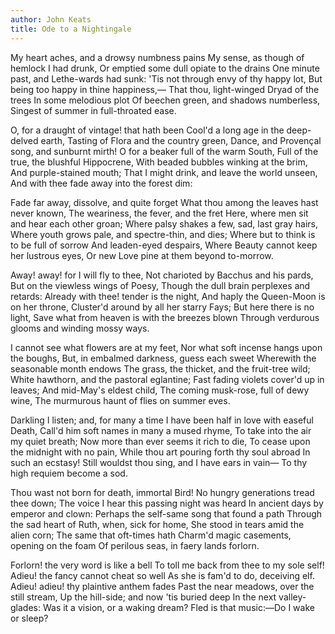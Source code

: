 ```yaml
---
author: John Keats
title: Ode to a Nightingale
---
```


My heart aches, and a drowsy numbness pains
         My sense, as though of hemlock I had drunk,
Or emptied some dull opiate to the drains
         One minute past, and Lethe-wards had sunk:
'Tis not through envy of thy happy lot,
         But being too happy in thine happiness,—
                That thou, light-winged Dryad of the trees
                        In some melodious plot
         Of beechen green, and shadows numberless,
                Singest of summer in full-throated ease.

O, for a draught of vintage! that hath been
         Cool'd a long age in the deep-delved earth,
Tasting of Flora and the country green,
         Dance, and Provençal song, and sunburnt mirth!
O for a beaker full of the warm South,
         Full of the true, the blushful Hippocrene,
                With beaded bubbles winking at the brim,
                        And purple-stained mouth;
         That I might drink, and leave the world unseen,
                And with thee fade away into the forest dim:

Fade far away, dissolve, and quite forget
         What thou among the leaves hast never known,
The weariness, the fever, and the fret
         Here, where men sit and hear each other groan;
Where palsy shakes a few, sad, last gray hairs,
         Where youth grows pale, and spectre-thin, and dies;
                Where but to think is to be full of sorrow
                        And leaden-eyed despairs,
         Where Beauty cannot keep her lustrous eyes,
                Or new Love pine at them beyond to-morrow.

Away! away! for I will fly to thee,
         Not charioted by Bacchus and his pards,
But on the viewless wings of Poesy,
         Though the dull brain perplexes and retards:
Already with thee! tender is the night,
         And haply the Queen-Moon is on her throne,
                Cluster'd around by all her starry Fays;
                        But here there is no light,
         Save what from heaven is with the breezes blown
                Through verdurous glooms and winding mossy ways.

I cannot see what flowers are at my feet,
         Nor what soft incense hangs upon the boughs,
But, in embalmed darkness, guess each sweet
         Wherewith the seasonable month endows
The grass, the thicket, and the fruit-tree wild;
         White hawthorn, and the pastoral eglantine;
                Fast fading violets cover'd up in leaves;
                        And mid-May's eldest child,
         The coming musk-rose, full of dewy wine,
                The murmurous haunt of flies on summer eves.

Darkling I listen; and, for many a time
         I have been half in love with easeful Death,
Call'd him soft names in many a mused rhyme,
         To take into the air my quiet breath;
                Now more than ever seems it rich to die,
         To cease upon the midnight with no pain,
                While thou art pouring forth thy soul abroad
                        In such an ecstasy!
         Still wouldst thou sing, and I have ears in vain—
                   To thy high requiem become a sod.

Thou wast not born for death, immortal Bird!
         No hungry generations tread thee down;
The voice I hear this passing night was heard
         In ancient days by emperor and clown:
Perhaps the self-same song that found a path
         Through the sad heart of Ruth, when, sick for home,
                She stood in tears amid the alien corn;
                        The same that oft-times hath
         Charm'd magic casements, opening on the foam
                Of perilous seas, in faery lands forlorn.

Forlorn! the very word is like a bell
         To toll me back from thee to my sole self!
Adieu! the fancy cannot cheat so well
         As she is fam'd to do, deceiving elf.
Adieu! adieu! thy plaintive anthem fades
         Past the near meadows, over the still stream,
                Up the hill-side; and now 'tis buried deep
                        In the next valley-glades:
         Was it a vision, or a waking dream?
                Fled is that music:—Do I wake or sleep?